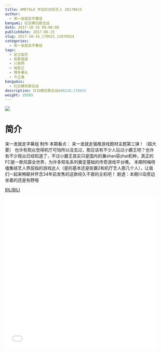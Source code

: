 ```yaml
---
title: AMETALK 怀旧红白机艺人 20170615
author: 
  - 来一发就走字幕组
bangumi: 红白模仿歌合战
date: 2017-10-16 00:00:00
publishdate: 2017-06-15
slug: 2017-10-16_170615_13076934
categories: 
  - 来一发就走字幕组
tags: 
  - 足立梨花
  - 有野晋哉
  - 川島明
  - 塙宣之
  - 博多華丸
  - 今立進
bangumis: 
  - 红白模仿歌合战
description: 红白模仿歌合战&#8226;170615
weight: 29385
---
```


![](https://i.imgur.com/kS7oVFt.jpg)

# 简介  
来一发就走字幕组 制作
本期看点：
来一发就走强推游戏题材主题第三弹！（超大雾）
也许有观众觉得机厅可怕所以没去过，那应该有不少人玩过小霸王吧？也许有不少观众已经知道了，不过小霸王其实只是国内的兼shan容zhai机种，真正的FC是一款风靡全世界，为许多知名系列奠定基础的传奇游戏平台噢。
本期阿梅唠嗑集结艺人界屈指的游戏达人（是的基本还是街霸2和机厅艺人那几个人），让我们一起来畅聊并怀念34年前发售的这款经久不衰的主机吧！
剧透：本期川岛旁边坐着的还是有野哦

  [BILIBILI](https://www.bilibili.com/video/av13076934/)


<div class="vcontainer">  <iframe class='video' src="//www.bilibili.com/blackboard/player.html?cid=21465046&aid=13076934" width="100%" height="500" frameborder="0" allowfullscreen="allowfullscreen"></iframe></div>
